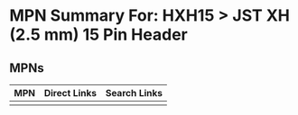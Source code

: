 



# MPN Summary For: HXH15 > JST XH (2.5 mm) 15 Pin Header

## MPNs
  

|MPN|Direct Links|Search Links|
| :--- | :--- | :--- |
||||
